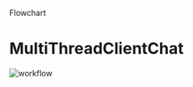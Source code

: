 Flowchart
# MultiThreadClientChat


![workflow](https://user-images.githubusercontent.com/72455712/125163366-07240d00-e1b7-11eb-876d-5df1b5de25e0.png)
